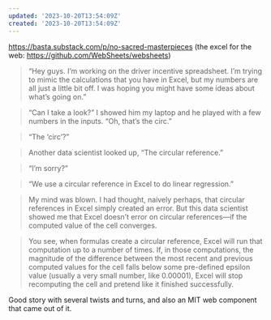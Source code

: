 ```yaml
---
updated: '2023-10-20T13:54:09Z'
created: '2023-10-20T13:54:09Z'
---
```

https://basta.substack.com/p/no-sacred-masterpieces
(the excel for the web: https://github.com/WebSheets/websheets)

> “Hey guys. I’m working on the driver incentive spreadsheet. I’m trying to mimic the calculations that you have in Excel, but my numbers are all just a little bit off. I was hoping you might have some ideas about what’s going on.”

> “Can I take a look?” I showed him my laptop and he played with a few numbers in the inputs. “Oh, that’s the circ.”

> “The ‘circ’?”

> Another data scientist looked up, “The circular reference.”

> “I’m sorry?”

> “We use a circular reference in Excel to do linear regression.”

> My mind was blown. I had thought, naively perhaps, that circular references in Excel simply created an error. But this data scientist showed me that Excel doesn’t error on circular references—if the computed value of the cell converges.

> You see, when formulas create a circular reference, Excel will run that computation up to a number of times. If, in those computations, the magnitude of the difference between the most recent and previous computed values for the cell falls below some pre-defined epsilon value (usually a very small number, like 0.00001), Excel will stop recomputing the cell and pretend like it finished successfully.

Good story with several twists and turns, and also an MIT web component that came out of it.